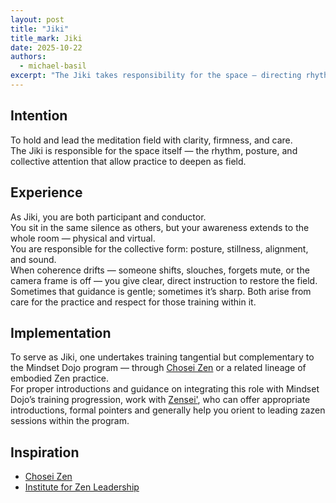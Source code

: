 ```yaml
---
layout: post
title: "Jiki"
title_mark: Jiki
date: 2025-10-22
authors:
  - michael-basil
excerpt: "The Jiki takes responsibility for the space — directing rhythm, posture, and presence so the field can settle into coherence."
---
```


## Intention

To hold and lead the meditation field with clarity, firmness, and care.  
The Jiki is responsible for the space itself — the rhythm, posture, and collective attention that allow practice to deepen as field.

## Experience

As Jiki, you are both participant and conductor.  
You sit in the same silence as others, but your awareness extends to the whole room — physical and virtual.  
You are responsible for the collective form: posture, stillness, alignment, and sound.  
When coherence drifts — someone shifts, slouches, forgets mute, or the camera frame is off — you give clear, direct instruction to restore the field.  
Sometimes that guidance is gentle; sometimes it’s sharp. Both arise from care for the practice and respect for those training within it.

## Implementation

To serve as Jiki, one undertakes training tangential but complementary to the Mindset Dojo program — through [Chosei Zen](https://www.choseizen.org/) or a related lineage of embodied Zen practice.  
For proper introductions and guidance on integrating this role with Mindset Dojo’s training progression, work with [Zensei'](../zensei/), who can offer appropriate introductions, formal pointers and generally help you orient to leading zazen sessions within the program.

## Inspiration

- [Chosei Zen](https://www.choseizen.org/)
- [Institute for Zen Leadership](https://zenleader.global)
